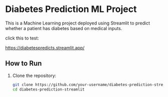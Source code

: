 # Diabetes Prediction ML Project

This is a Machine Learning project deployed using Streamlit to predict whether a patient has diabetes based on medical inputs.

click this to test:

https://diabetespredicts.streamlit.app/

##  How to Run
1. Clone the repository:
   ```bash
   git clone https://github.com/your-username/diabetes-prediction-streamlit.git
   cd diabetes-prediction-streamlit
